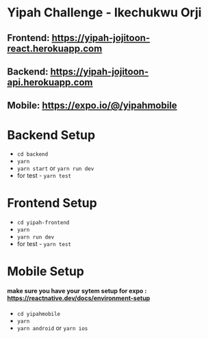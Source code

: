 # Yipah Challenge - Ikechukwu Orji

## Frontend: https://yipah-jojitoon-react.herokuapp.com

## Backend: https://yipah-jojitoon-api.herokuapp.com

## Mobile: https://expo.io/@/yipahmobile

#

# Backend Setup

- `cd backend`
- `yarn`
- `yarn start` or `yarn run dev`
- for test - `yarn test`

#

# Frontend Setup

- `cd yipah-frontend`
- `yarn`
- `yarn run dev`
- for test - `yarn test`

# Mobile Setup

#### make sure you have your sytem setup for expo : https://reactnative.dev/docs/environment-setup

- `cd yipahmobile`
- `yarn`
- `yarn android` or `yarn ios`

